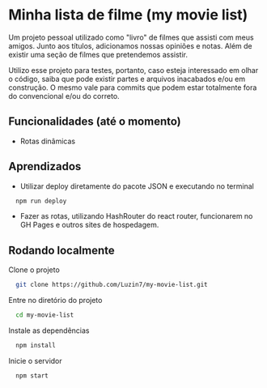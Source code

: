 # Minha lista de filme (my movie list)

Um projeto pessoal utilizado como "livro" de filmes que assisti com meus amigos. Junto aos títulos, adicionamos nossas opiniões e notas. Além de existir uma seção de filmes que pretendemos assistir.

Utilizo esse projeto para testes, portanto, caso esteja interessado em olhar o código, saiba que pode existir partes e arquivos inacabados e/ou em construção. O mesmo vale para commits que podem estar totalmente fora do convencional e/ou do correto.

## Funcionalidades (até o momento)

- Rotas dinâmicas

## Aprendizados

- Utilizar deploy diretamente do pacote JSON e executando no terminal

```bash
  npm run deploy
```

- Fazer as rotas, utilizando HashRouter do react router, funcionarem no GH Pages e outros sites de hospedagem.

## Rodando localmente

Clone o projeto

```bash
  git clone https://github.com/Luzin7/my-movie-list.git
```

Entre no diretório do projeto

```bash
  cd my-movie-list
```

Instale as dependências

```bash
  npm install
```

Inicie o servidor

```bash
  npm start
```
